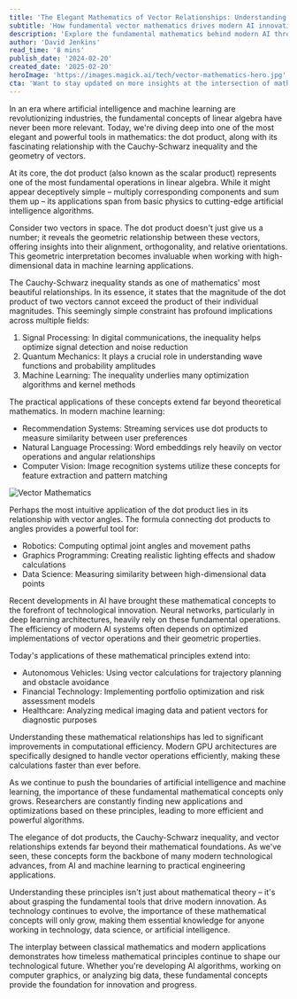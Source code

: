 ```yaml
---
title: 'The Elegant Mathematics of Vector Relationships: Understanding Dot Products and Their Applications in Modern AI'
subtitle: 'How fundamental vector mathematics drives modern AI innovation'
description: 'Explore the fundamental mathematics behind modern AI through an in-depth look at dot products and vector relationships. Learn how these classical concepts drive innovation in machine learning, robotics, and data science.'
author: 'David Jenkins'
read_time: '8 mins'
publish_date: '2024-02-20'
created_date: '2025-02-20'
heroImage: 'https://images.magick.ai/tech/vector-mathematics-hero.jpg'
cta: 'Want to stay updated on more insights at the intersection of mathematics and artificial intelligence? Follow us on LinkedIn for regular deep dives into the technical foundations shaping tomorrow's technology.'
---
```


In an era where artificial intelligence and machine learning are revolutionizing industries, the fundamental concepts of linear algebra have never been more relevant. Today, we're diving deep into one of the most elegant and powerful tools in mathematics: the dot product, along with its fascinating relationship with the Cauchy-Schwarz inequality and the geometry of vectors.

At its core, the dot product (also known as the scalar product) represents one of the most fundamental operations in linear algebra. While it might appear deceptively simple – multiply corresponding components and sum them up – its applications span from basic physics to cutting-edge artificial intelligence algorithms.

Consider two vectors in space. The dot product doesn't just give us a number; it reveals the geometric relationship between these vectors, offering insights into their alignment, orthogonality, and relative orientations. This geometric interpretation becomes invaluable when working with high-dimensional data in machine learning applications.

The Cauchy-Schwarz inequality stands as one of mathematics' most beautiful relationships. In its essence, it states that the magnitude of the dot product of two vectors cannot exceed the product of their individual magnitudes. This seemingly simple constraint has profound implications across multiple fields:

1. Signal Processing: In digital communications, the inequality helps optimize signal detection and noise reduction
2. Quantum Mechanics: It plays a crucial role in understanding wave functions and probability amplitudes
3. Machine Learning: The inequality underlies many optimization algorithms and kernel methods

The practical applications of these concepts extend far beyond theoretical mathematics. In modern machine learning:

- Recommendation Systems: Streaming services use dot products to measure similarity between user preferences
- Natural Language Processing: Word embeddings rely heavily on vector operations and angular relationships
- Computer Vision: Image recognition systems utilize these concepts for feature extraction and pattern matching

![Vector Mathematics](https://i.magick.ai/PIXE/1738406181100_magick_img.webp)

Perhaps the most intuitive application of the dot product lies in its relationship with vector angles. The formula connecting dot products to angles provides a powerful tool for:

- Robotics: Computing optimal joint angles and movement paths
- Graphics Programming: Creating realistic lighting effects and shadow calculations
- Data Science: Measuring similarity between high-dimensional data points

Recent developments in AI have brought these mathematical concepts to the forefront of technological innovation. Neural networks, particularly in deep learning architectures, heavily rely on these fundamental operations. The efficiency of modern AI systems often depends on optimized implementations of vector operations and their geometric properties.

Today's applications of these mathematical principles extend into:

- Autonomous Vehicles: Using vector calculations for trajectory planning and obstacle avoidance
- Financial Technology: Implementing portfolio optimization and risk assessment models
- Healthcare: Analyzing medical imaging data and patient vectors for diagnostic purposes

Understanding these mathematical relationships has led to significant improvements in computational efficiency. Modern GPU architectures are specifically designed to handle vector operations efficiently, making these calculations faster than ever before.

As we continue to push the boundaries of artificial intelligence and machine learning, the importance of these fundamental mathematical concepts only grows. Researchers are constantly finding new applications and optimizations based on these principles, leading to more efficient and powerful algorithms.

The elegance of dot products, the Cauchy-Schwarz inequality, and vector relationships extends far beyond their mathematical foundations. As we've seen, these concepts form the backbone of many modern technological advances, from AI and machine learning to practical engineering applications.

Understanding these principles isn't just about mathematical theory – it's about grasping the fundamental tools that drive modern innovation. As technology continues to evolve, the importance of these mathematical concepts will only grow, making them essential knowledge for anyone working in technology, data science, or artificial intelligence.

The interplay between classical mathematics and modern applications demonstrates how timeless mathematical principles continue to shape our technological future. Whether you're developing AI algorithms, working on computer graphics, or analyzing big data, these fundamental concepts provide the foundation for innovation and progress.